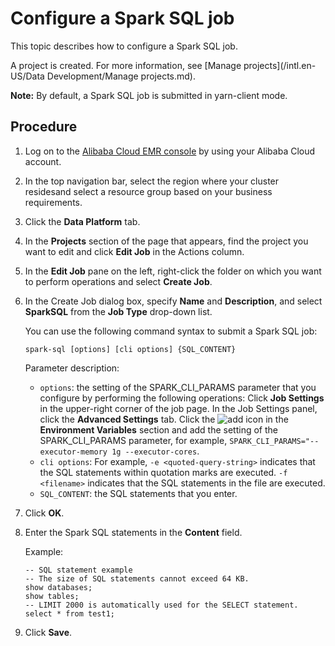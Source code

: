 # Configure a Spark SQL job

This topic describes how to configure a Spark SQL job.

A project is created. For more information, see [Manage projects](/intl.en-US/Data Development/Manage projects.md).

**Note:** By default, a Spark SQL job is submitted in yarn-client mode.

## Procedure

1.  Log on to the [Alibaba Cloud EMR console](https://emr.console.aliyun.com) by using your Alibaba Cloud account.

2.  In the top navigation bar, select the region where your cluster residesand select a resource group based on your business requirements.

3.  Click the **Data Platform** tab.

4.  In the **Projects** section of the page that appears, find the project you want to edit and click **Edit Job** in the Actions column.

5.  In the **Edit Job** pane on the left, right-click the folder on which you want to perform operations and select **Create Job**.

6.  In the Create Job dialog box, specify **Name** and **Description**, and select **SparkSQL** from the **Job Type** drop-down list.

    You can use the following command syntax to submit a Spark SQL job:

    ```
    spark-sql [options] [cli options] {SQL_CONTENT}                
    ```

    Parameter description:

    -   `options`: the setting of the SPARK\_CLI\_PARAMS parameter that you configure by performing the following operations: Click **Job Settings** in the upper-right corner of the job page. In the Job Settings panel, click the **Advanced Settings** tab. Click the ![add](https://static-aliyun-doc.oss-cn-hangzhou.aliyuncs.com/assets/img/en-US/2982628951/p74998.png) icon in the **Environment Variables** section and add the setting of the SPARK\_CLI\_PARAMS parameter, for example, `SPARK_CLI_PARAMS="--executor-memory 1g --executor-cores`.
    -   `cli options`: For example, `-e <quoted-query-string>` indicates that the SQL statements within quotation marks are executed. `-f <filename>` indicates that the SQL statements in the file are executed.
    -   `SQL_CONTENT`: the SQL statements that you enter.
7.  Click **OK**.

8.  Enter the Spark SQL statements in the **Content** field.

    Example:

    ```
    -- SQL statement example
    -- The size of SQL statements cannot exceed 64 KB.
    show databases;
    show tables;
    -- LIMIT 2000 is automatically used for the SELECT statement.
    select * from test1;
    ```

9.  Click **Save**.


